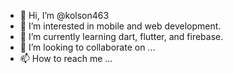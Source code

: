 - 👋 Hi, I’m @kolson463
- 👀 I’m interested in mobile and web development.
- 🌱 I’m currently learning dart, flutter, and firebase.
- 💞️ I’m looking to collaborate on ...
- 📫 How to reach me ...

<!---
kolson463/kolson463 is a ✨ special ✨ repository because its `README.md` (this file) appears on your GitHub profile.
You can click the Preview link to take a look at your changes.
--->

